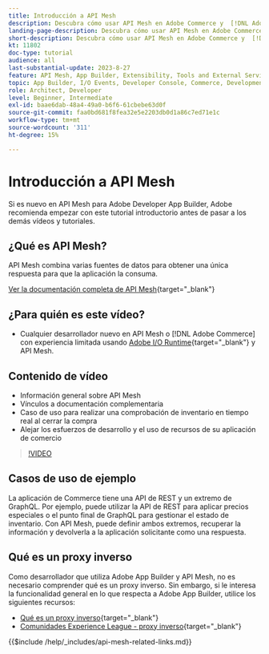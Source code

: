```yaml
---
title: Introducción a API Mesh
description: Descubra cómo usar API Mesh en Adobe Commerce y  [!DNL Adobe App Builder]. Obtenga información acerca de la instalación de App Builder de Adobe, cómo trabajar con proyectos, crear un proxy inverso de GraphQL y mucho más.
landing-page-description: Descubra cómo usar API Mesh en Adobe Commerce y  [!DNL Adobe App Builder]. Obtenga información sobre la instalación de Adobe IO, cómo trabajar con proyectos, crear un proxy inverso de graphql y mucho más.
short-description: Descubra cómo usar API Mesh en Adobe Commerce y  [!DNL Adobe App Builder]. Obtenga información sobre la instalación de Adobe IO, cómo trabajar con proyectos, crear un proxy inverso de graphql y mucho más.
kt: 11802
doc-type: tutorial
audience: all
last-substantial-update: 2023-8-27
feature: API Mesh, App Builder, Extensibility, Tools and External Services, Backend Development
topic: App Builder, I/O Events, Developer Console, Commerce, Development, Integrations
role: Architect, Developer
level: Beginner, Intermediate
exl-id: baae6dab-48a4-49a0-b6f6-61cbebe63d0f
source-git-commit: faa0bd681f8fea32e5e2203db0d1a86c7ed71e1c
workflow-type: tm+mt
source-wordcount: '311'
ht-degree: 15%

---
```


# Introducción a API Mesh

Si es nuevo en API Mesh para Adobe Developer App Builder, Adobe recomienda empezar con este tutorial introductorio antes de pasar a los demás vídeos y tutoriales.

## ¿Qué es API Mesh?

API Mesh combina varias fuentes de datos para obtener una única respuesta para que la aplicación la consuma.

[Ver la documentación completa de API Mesh](https://developer.adobe.com/graphql-mesh-gateway/gateway/overview/){target="_blank"}

## ¿Para quién es este vídeo?

* Cualquier desarrollador nuevo en API Mesh o [!DNL Adobe Commerce] con experiencia limitada usando [Adobe I/O Runtime](https://developer.adobe.com/runtime/docs/guides/overview/){target="_blank"} y API Mesh.

## Contenido de vídeo

* Información general sobre API Mesh
* Vínculos a documentación complementaria
* Caso de uso para realizar una comprobación de inventario en tiempo real al cerrar la compra
* Alejar los esfuerzos de desarrollo y el uso de recursos de su aplicación de comercio

>[!VIDEO](https://video.tv.adobe.com/v/3417534?quality=12&learn=on)

## Casos de uso de ejemplo

La aplicación de Commerce tiene una API de REST y un extremo de GraphQL. Por ejemplo, puede utilizar la API de REST para aplicar precios especiales o el punto final de GraphQL para gestionar el estado de inventario. Con API Mesh, puede definir ambos extremos, recuperar la información y devolverla a la aplicación solicitante como una respuesta.

## Qué es un proxy inverso

Como desarrollador que utiliza Adobe App Builder y API Mesh, no es necesario comprender qué es un proxy inverso. Sin embargo, si le interesa la funcionalidad general en lo que respecta a Adobe App Builder, utilice los siguientes recursos:

* [Qué es un proxy inverso](https://www.imperva.com/learn/performance/reverse-proxy/){target="_blank"}
* [Comunidades Experience League - proxy inverso](https://experienceleaguecommunities.adobe.com/t5/adobe-experience-manager/proxy-and-reverse-proxy-for-website/m-p/565772?profile.language=es){target="_blank"}

{{$include /help/_includes/api-mesh-related-links.md}}
